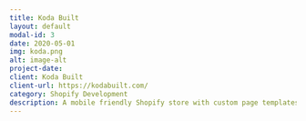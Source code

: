 ```yaml
---
title: Koda Built
layout: default
modal-id: 3
date: 2020-05-01
img: koda.png
alt: image-alt
project-date:
client: Koda Built
client-url: https://kodabuilt.com/
category: Shopify Development
description: A mobile friendly Shopify store with custom page templates and integrations.
---
```


